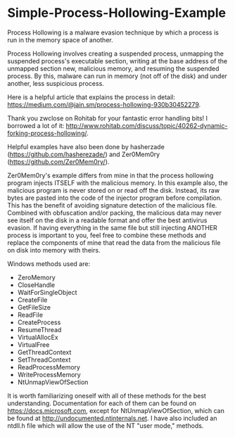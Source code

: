 # Simple-Process-Hollowing-Example
Process Hollowing is a malware evasion technique by which a process is run in the memory space of another. 

Process Hollowing involves creating a suspended process, unmapping the suspended process's executable section, writing at the base address of the unmapped section new, malicious memory, and resuming the suspended process. By this, malware can run in memory (not off of the disk) and under another, less suspicious process.

Here is a helpful article that explains the process in detail: https://medium.com/@jain.sm/process-hollowing-930b30452279.

Thank you zwclose on Rohitab for your fantastic error handling bits! I borrowed a lot of it: http://www.rohitab.com/discuss/topic/40262-dynamic-forking-process-hollowing/.

Helpful examples have also been done by hasherzade (https://github.com/hasherezade/) and Zer0Mem0ry (https://github.com/Zer0Mem0ry/).

Zer0Mem0ry's example differs from mine in that the process hollowing program injects ITSELF with the malicious memory. In this example also, the malicious program is never stored on or read off the disk. Instead, its raw bytes are pasted into the code of the injector program before compilation. This has the benefit of avoiding signature detection of the malicious file. Combined with obfuscation and/or packing, the malicious data may never see itself on the disk in a readable format and offer the best antivirus evasion. If having everything in the same file but still injecting ANOTHER process is important to you, feel free to combine these methods and replace the components of mine that read the data from the malicious file on disk into memory with theirs.

Windows methods used are:

  - ZeroMemory
  - CloseHandle
  - WaitForSingleObject
  - CreateFile
  - GetFileSize
  - ReadFile
  - CreateProcess
  - ResumeThread
  - VirtualAllocEx
  - VirtualFree
  - GetThreadContext
  - SetThreadContext
  - ReadProcessMemory
  - WriteProcessMemory
  - NtUnmapViewOfSection
  
  It is worth familiarizing oneself with all of these methods for the best understanding. Documentation for each of them can be found on https://docs.microsoft.com, except for NtUnmapViewOfSection, which can be found at http://undocumented.ntinternals.net. I have also included an ntdll.h file which will allow the use of the NT "user mode," methods.
